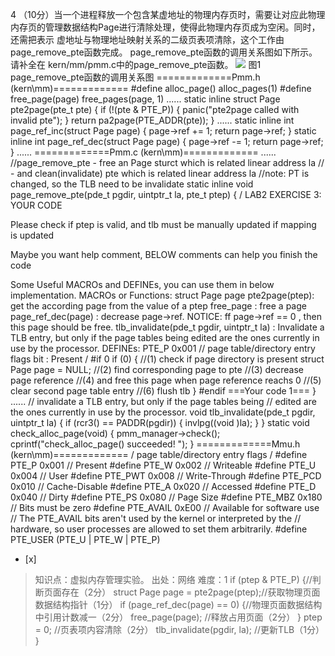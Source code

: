 4
（10分）当一个进程释放一个包含某虚地址的物理内存页时，需要让对应此物理内存页的管理数据结构Page进行清除处理，使得此物理内存页成为空闲。同时，还需把表示
虚地址与物理地址映射关系的二级页表项清除，这个工作由page_remove_pte函数完成。
page_remove_pte函数的调用关系图如下所示。请补全在 kern/mm/pmm.c中的page_remove_pte函数。
![](files/attach/images/content/20150326/14273428621019.png)
图1 page_remove_pte函数的调用关系图
=============Pmm.h (kern\mm)=============
\#define alloc_page() alloc_pages(1)
\#define free_page(page) free_pages(page, 1)
......
static inline struct Page 
pte2page(pte_t pte) {
if (!(pte & PTE_P)) {
panic("pte2page called with invalid pte");
}
return pa2page(PTE_ADDR(pte));
}
......
static inline int
page_ref_inc(struct Page page) {
page->ref += 1;
return page->ref;
}
static inline int
page_ref_dec(struct Page page) {
page->ref -= 1;
return page->ref;
}
......
=============Pmm.c (kern\mm)=============
......
//page_remove_pte - free an Page sturct which is related linear address la
// - and clean(invalidate) pte which is related linear address la
//note: PT is changed, so the TLB need to be invalidate
static inline void
page_remove_pte(pde_t pgdir, uintptr_t la, pte_t ptep) {
/ LAB2 EXERCISE 3: YOUR CODE

 Please check if ptep is valid, and tlb must be manually updated if mapping is updated

 Maybe you want help comment, BELOW comments can help you finish the code

 Some Useful MACROs and DEFINEs, you can use them in below implementation.
 MACROs or Functions:
 struct Page page pte2page(ptep): get the according page from the value of a ptep
 free_page : free a page
 page_ref_dec(page) : decrease page->ref. NOTICE: ff page->ref == 0 , then this page should be free.
 tlb_invalidate(pde_t pgdir, uintptr_t la) : Invalidate a TLB entry, but only if the page tables being
 edited are the ones currently in use by the processor.
 DEFINEs:
 PTE_P 0x001 // page table/directory entry flags bit : Present
/
\#if 0
if (0) { //(1) check if page directory is present
struct Page page = NULL; //(2) find corresponding page to pte
//(3) decrease page reference
//(4) and free this page when page reference reachs 0
//(5) clear second page table entry
//(6) flush tlb
}
\#endif
===Your code 1===
}
......
// invalidate a TLB entry, but only if the page tables being
// edited are the ones currently in use by the processor.
void
tlb_invalidate(pde_t pgdir, uintptr_t la) {
if (rcr3() == PADDR(pgdir)) {
invlpg((void )la);
}
}
static void
check_alloc_page(void) {
pmm_manager->check();
cprintf("check_alloc_page() succeeded!
");
}
=============Mmu.h (kern\mm)=============
/ page table/directory entry flags /
\#define PTE_P 0x001 // Present
\#define PTE_W 0x002 // Writeable
\#define PTE_U 0x004 // User
\#define PTE_PWT 0x008 // Write-Through
\#define PTE_PCD 0x010 // Cache-Disable
\#define PTE_A 0x020 // Accessed
\#define PTE_D 0x040 // Dirty
\#define PTE_PS 0x080 // Page Size
\#define PTE_MBZ 0x180 // Bits must be zero
\#define PTE_AVAIL 0xE00 // Available for software use
// The PTE_AVAIL bits aren't used by the kernel or interpreted by the
// hardware, so user processes are allowed to set them arbitrarily.
\#define PTE_USER (PTE_U | PTE_W | PTE_P)
- [x]  

> 知识点：虚拟内存管理实验。
> 出处：网络
> 难度：1
> if (ptep & PTE_P) {//判断页面存在（2分）
> struct Page page = pte2page(ptep);//获取物理页面数据结构指针（1分）
> if (page_ref_dec(page) == 0) {//物理页面数据结构中引用计数减一（2分）
> free_page(page); //释放占用页面（2分）
> }
> ptep = 0; //页表项内容清除（2分）
> tlb_invalidate(pgdir, la); //更新TLB（1分）
> }
